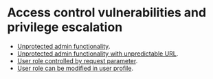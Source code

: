 # Access control vulnerabilities and privilege escalation

- [Unprotected admin functionality](./Lab%2001/README.md).
- [Unprotected admin functionality with unpredictable URL](./Lab%2002/README.md).
- [User role controlled by request parameter](./Lab%2003/README.md).
- [User role can be modified in user profile](./Lab%2004/README.md).
